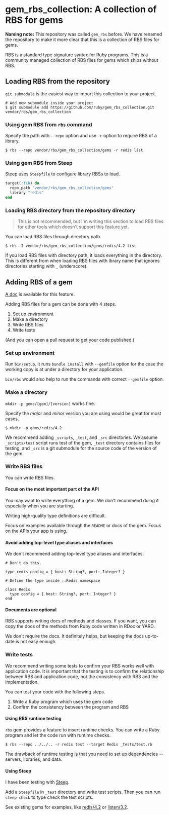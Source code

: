 # gem_rbs_collection: A collection of RBS for gems

**Naming note:** This repository was called `gem_rbs` before. We have renamed the repository to make it more clear that this is a collection of RBS files for gems.

RBS is a standard type signature syntax for Ruby programs.
This is a community managed collection of RBS files for gems which ships without RBS.

## Loading RBS from the repository

`git submodule` is the easiest way to import this collection to your project.

```
# Add new submodule inside your project
$ git submodule add https://github.com/ruby/gem_rbs_collection.git vendor/rbs/gem_rbs_collection
```

### Using gem RBS from `rbs` command

Specify the path with `--repo` option and use `-r` option to require RBS of a library.

```
$ rbs --repo vendor/rbs/gem_rbs_collection/gems -r redis list
```

### Using gem RBS from Steep

Steep uses `Steepfile` to configure library RBSs to load.

```rb
target(:lib) do
  repo_path "vendor/rbs/gem_rbs_collection/gems"
  library "redis"
end
```

### Loading RBS directory from the repository directory

> This is not recommended, but I'm writing this section to load RBS files for other tools which doesn't support this feature yet.

You can load RBS files through directory path.

```
$ rbs -I vendor/rbs/gem_rbs_collection/gems/redis/4.2 list
```

If you load RBS files with directory path, it loads everything in the directory.
This is different from when loading RBS files with lbrary name that ignores directories starting with `_` (underscore).

## Adding RBS of a gem

[A doc](https://github.com/ruby/rbs/blob/master/docs/repo.md) is available for this feature.

Adding RBS files for a gem can be done with 4 steps.

1. Set up environment
2. Make a directory
3. Write RBS files
4. Write tests

(And you can open a pull request to get your code published.)

### Set up environment

Run `bin/setup`.
It runs `bundle install` with `--gemfile` option for the case the working copy is at under a directory for your application.

`bin/rbs` would also help to run the commands with correct `--gemfile` option.

### Make a directory

`mkdir -p gems/[gem]/[version]` works fine.

Specify the _major_ and _minor_ version you are using would be great for most cases.

```
$ mkdir -p gems/redis/4.2
```

We recommend adding `_scripts`, `_test`, and `_src` directories.
We assume `_scripts/test` script runs test of the gem, `_test` directory contains files for testing, and `_src` is a git submodule for the source code of the version of the gem.

### Write RBS files

You can write RBS files.

#### Focus on the most important part of the API

You may want to write everything of a gem.
We don't recommend doing it especially when you are starting.

Writing high-quality type definitions are difficult.

Focus on examples available through the `README` or docs of the gem.
Focus on the APIs your app is using.

#### Avoid adding top-level type aliases and interfaces

We don't recommend adding top-level type aliases and interfaces.

```
# Don't do this.

type redis_config = { host: String?, port: Integer? }

# Define the type inside ::Redis namespace

class Redis
  type config = { host: String?, port: Integer? }
end
```

#### Documents are optional

RBS supports writing docs of methods and classes.
If you want, you can copy the docs of the methods from Ruby code written in RDoc or YARD.

We don't require the docs.
It definitely helps, but keeping the docs up-to-date is not easy enough.

### Write tests

We recommend writing some tests to confirm your RBS works well with application code.
It is important that the testing is to confirm the relationship between RBS and application code, not the consistency with RBS and the implementation.

You can test your code with the following steps.

1. Write a Ruby program which uses the gem code
2. Confirm the consistency between the program and RBS

#### Using RBS runtime testing

`rbs` gem provides a feature to insert runtime checks.
You can write a Ruby program and let the code run with runtime checks.

```
$ rbs --repo ../../.. -r redis test --target Redis _tests/test.rb
```

The drawback of runtime testing is that you need to set up dependencies -- servers, libraries, and data.

#### Using Steep

I have been testing with [Steep](https://github.com/soutaro/steep).

Add a `Steepfile` in `_test` directory and write test scripts.
Then you can run `steep check` to type check the test scripts.

See existing gems for examples, like [redis/4.2](https://github.com/ruby/gem_rbs_collection/tree/main/gems/redis/4.2/_test) or [listen/3.2](https://github.com/ruby/gem_rbs_collection/tree/main/gems/listen/3.2/_test).



